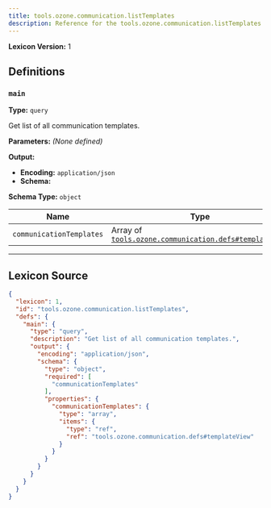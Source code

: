 ```yaml
---
title: tools.ozone.communication.listTemplates
description: Reference for the tools.ozone.communication.listTemplates lexicon
---
```

**Lexicon Version:** 1

## Definitions

<a name="main"></a>
### `main`

**Type:** `query`

Get list of all communication templates.

**Parameters:** _(None defined)_

**Output:**

- **Encoding:** `application/json`
- **Schema:**

**Schema Type:** `object`

| Name | Type | Req'd  | Description | Constraints |
|------|------|----------|-------------|-------------|
| `communicationTemplates` | Array of [`tools.ozone.communication.defs#templateView`](/tools/ozone/communication/defs#templateView) | ✅  |  |  |

---

## Lexicon Source
```json
{
  "lexicon": 1,
  "id": "tools.ozone.communication.listTemplates",
  "defs": {
    "main": {
      "type": "query",
      "description": "Get list of all communication templates.",
      "output": {
        "encoding": "application/json",
        "schema": {
          "type": "object",
          "required": [
            "communicationTemplates"
          ],
          "properties": {
            "communicationTemplates": {
              "type": "array",
              "items": {
                "type": "ref",
                "ref": "tools.ozone.communication.defs#templateView"
              }
            }
          }
        }
      }
    }
  }
}
```
